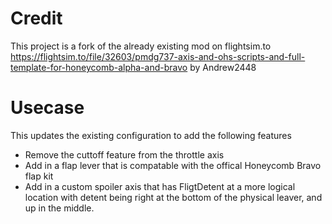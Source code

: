 # Credit

This project is a fork of the already existing mod on flightsim.to https://flightsim.to/file/32603/pmdg737-axis-and-ohs-scripts-and-full-template-for-honeycomb-alpha-and-bravo by Andrew2448

# Usecase

This updates the existing configuration to add the following features

- Remove the cuttoff feature from the throttle axis
- Add in a flap lever that is compatable with the offical Honeycomb Bravo flap kit
- Add in a custom spoiler axis that has FligtDetent at a more logical location with detent being right at the bottom of the physical leaver, and up in the middle.
